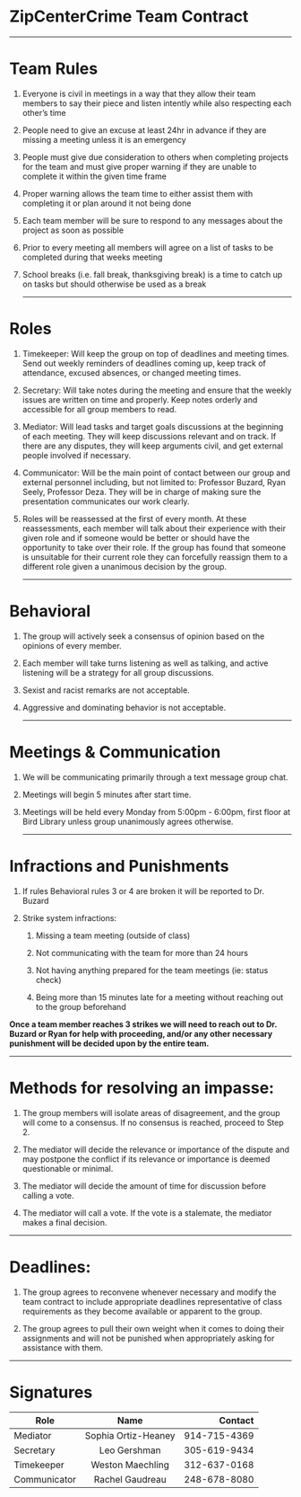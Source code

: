# **ZipCenterCrime Team Contract**

---- 

# Team Rules

1) Everyone is civil in meetings in a way that they allow their team members to say their piece and listen intently while also respecting each other’s time

2) People need to give an excuse at least 24hr  in advance if they are missing a meeting unless it is an emergency 

3) People must give due consideration to others when completing projects for the team and must give proper warning if they are unable to complete it within the given time frame

4) Proper warning allows the team time to either assist them with completing it or plan around it not being done

5) Each team member will be sure to respond to any messages about the project as soon as possible

6) Prior to every meeting all members will agree on a list of tasks to be completed during that weeks meeting

7) School breaks (i.e. fall break, thanksgiving break) is a time to catch up on tasks but should otherwise be used as a break

   ---

# Roles

1) Timekeeper: Will keep the group on top of deadlines and meeting times. Send out weekly reminders of deadlines coming up, keep track of attendance, excused absences, or changed meeting times.

2) Secretary: Will take notes during the meeting and ensure that the weekly issues are written on time and properly. Keep notes orderly and accessible for all group members to read. 

3) Mediator: Will lead tasks and target goals discussions at the beginning of each meeting. They will keep discussions relevant and on track. If there are any disputes, they will keep arguments civil, and get external people involved if necessary. 

4) Communicator: Will be the main point of contact between our group and external personnel including, but not limited to: Professor Buzard, Ryan Seely, Professor Deza. They will be in charge of making sure the presentation communicates our work clearly. 

5) Roles will be reassessed at the first of every month. At these reassessments, each member will talk about their experience with their given role and if someone would be better or should have the opportunity to take over their role. If the group has found that someone is unsuitable for their current role they can forcefully reassign them to a different role given a unanimous decision by the group. 

   ---

# Behavioral

1) The group will actively seek a consensus of opinion based on the opinions of every member.

2) Each member will take turns listening as well as talking, and active listening will be a strategy for all group discussions.

3) Sexist and racist remarks are not acceptable.

4) Aggressive and dominating behavior is not acceptable.

   ---

# Meetings & Communication

1) We will be communicating primarily through a text message group chat.

2) Meetings will begin 5 minutes after start time. 

3) Meetings will be held every Monday from 5:00pm \- 6:00pm, first floor at Bird Library unless group unanimously agrees otherwise. 

   ---

# Infractions and Punishments

1) If rules Behavioral rules 3 or 4 are broken it will be reported to Dr. Buzard

2) Strike system infractions:

   1) Missing a team meeting (outside of class)

   2) Not communicating with the team for more than 24 hours 

   3) Not having anything prepared for the team meetings (ie: status check) 

   4) Being more than 15 minutes late for a meeting without reaching out to the group beforehand

**Once a team member reaches 3 strikes we will need to reach out to Dr. Buzard or Ryan for help with proceeding, and/or any other necessary punishment will be decided upon by the entire team.**

---

 # Methods for resolving an impasse:

1) The group members will isolate areas of disagreement, and the group will come to a consensus. If no consensus is reached, proceed to Step 2\.

2) The mediator will decide the relevance or importance of the dispute and may postpone the conflict if its relevance or importance is deemed questionable or minimal.

3) The mediator will decide the amount of time for discussion before calling a vote.

4) The mediator will call a vote. If the vote is a stalemate, the mediator makes a final decision.

---

  # Deadlines:

1) The group agrees to reconvene whenever necessary and modify the team contract to include appropriate deadlines representative of class requirements as they become available or apparent to the group.

2) The group agrees to pull their own weight when it comes to doing their assignments and will not be punished when appropriately asking for assistance with them.

---

# Signatures


| Role          | Name          | Contact  |
| ------------- |:-------------:| -----:|
| Mediator    | Sophia Ortiz-Heaney | 914-715-4369 |
| Secretary      | Leo Gershman      |   305-619-9434 |
| Timekeeper | Weston Maechling      |   312-637-0168 |
| Communicator | Rachel Gaudreau | 248-678-8080 |


